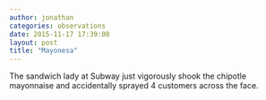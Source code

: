 ```yaml
---
author: jonathan
categories: observations
date: 2015-11-17 17:39:00
layout: post
title: "Mayonesa"
---
```


The sandwich lady at Subway just vigorously shook the chipotle mayonnaise and accidentally sprayed 4 customers across the face.
